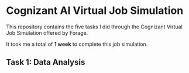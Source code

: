 # Cognizant AI Virtual Job Simulation
This repository contains the five tasks I did through the Cognizant Virtual Job Simulation offered by Forage.

It took me a total of **1 week** to complete this job simulation.

## Task 1: Data Analysis
